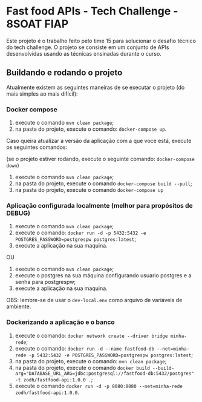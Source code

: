 # Fast food APIs - Tech Challenge - 8SOAT FIAP

Este projeto é o trabalho feito pelo time 15 para solucionar o desafio técnico do tech challenge. O projeto se consiste em um conjunto de APIs desenvolvidas usando as técnicas ensinadas durante o curso.

## Buildando e rodando o projeto

Atualmente existem as seguintes maneiras de se executar o projeto (do mais simples ao mais difícil):

### Docker compose

1. execute o comando `mvn clean package`;
2. na pasta do projeto, execute o comando: `docker-compose up`.

Caso queira atualizar a versão da aplicação com a que voce está, execute os seguintes comandos:

(se o projeto estiver rodando, execute o seguinte comando: `docker-compose down`)

1. execute o comando `mvn clean package`;
2. na pasta do projeto, execute o comando `docker-compose build --pull`;
3. na pasta do projeto, execute o comando `docker-compose up`

### Aplicação configurada localmente (melhor para propósitos de DEBUG)

1. execute o comando `mvn clean package`;
2. execute o comando: `docker run -d -p 5432:5432 -e POSTGRES_PASSWORD=postgrespw postgres:latest`;
3. execute a aplicação na sua maquina.

OU

1. execute o comando `mvn clean package`;
2. execute o postgres na sua máquina configurando usuario postgres e a senha para postgrespw;
3. execute a aplicação na sua maquina.

OBS: lembre-se de usar o `dev-local.env` como arquivo de variáveis de ambiente.

### Dockerizando a aplicação e o banco

1. execute o comando: `docker network create --driver bridge minha-rede`;
2. execute o comando: `docker run -d --name fastfood-db --net=minha-rede -p 5432:5432 -e POSTGRES_PASSWORD=postgrespw postgres:latest`;
3. na pasta do projeto, execute o comando: `mvn clean package`;
4. na pasta do projeto, execute o comando `docker build --build-arg="DATABASE_URL_ARG=jdbc:postgresql://fastfood-db:5432/postgres" -t zodh/fastfood-api:1.0.0 .`;
5. execute o comando `docker run -d -p 8080:8080 --net=minha-rede zodh/fastfood-api:1.0.0`.
